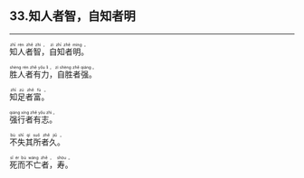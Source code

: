 ## 33.知人者智，自知者明
---


<ruby><rb> 知人者智，自知者明。 </rb> <rt> zhī  rén  zhě  zhì ， zì  zhī  zhě  míng 。</rt>
</ruby>

<ruby><rb> 胜人者有力，自胜者强。 </rb> <rt> shèng  rén  zhě  yǒu  lì ， zì  shèng  zhě  qiáng 。</rt>
</ruby>

<ruby><rb> 知足者富。 </rb> <rt> zhī  zú  zhě  fù 。</rt>
</ruby>

<ruby><rb> 强行者有志。 </rb> <rt> qiáng  xíng  zhě  yǒu  zhì 。</rt>
</ruby>

<ruby><rb> 不失其所者久。 </rb> <rt> bù  shī  qí  suǒ  zhě  jiǔ 。</rt>
</ruby>

<ruby><rb> 死而不亡者，寿。 </rb> <rt> sǐ  ér  bù  wáng  zhě ， shòu 。</rt>
</ruby>

<ruby><rb>   </rb> <rt> </rt>
</ruby>

